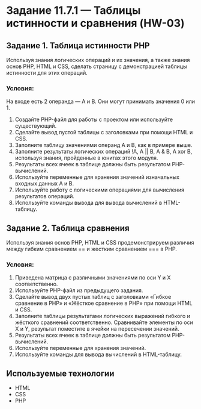 # Задание 11.7.1 — Таблицы истинности и сравнения (HW-03)

## Задание 1. Таблица истинности PHP 
Используя знания логических операций и их значения, а также знания основ PHP, HTML и CSS, сделать страницу с демонстрацией таблицы истинности для этих операций.

### Условия:
На входе есть 2 операнда — A и B. Они могут принимать значения 0 или 1.
1. Создайте PHP-файл для работы с проектом или используйте существующий.
2. Сделайте вывод пустой таблицы с заголовками при помощи HTML и CSS.
3. Заполните таблицу значениями операнд А и В, как в примере выше.
4. Заполните результаты логических операций !A, A || B, A & B, A xor B, используя знания, пройденные в юнитах этого модуля.
5. Результаты всех ячеек в таблице должны быть результатом PHP-вычислений.
6. Используйте переменные для хранения значений изначальных входных данных A и B.
7. Используйте работу с логическими операциями для вычисления результатов операций.
8. Используйте команды вывода для вывода вычислений в HTML-таблицу.

## Задание 2. Таблица сравнения 
Используя знания основ PHP, HTML и CSS продемонстрируем различия между гибким сравнением == и жестким сравнением === в PHP.

### Условия:
1. Приведена матрица с различными значениями по оси Y и X соответственно.
2. Используйте PHP-файл из предыдущего задания.
3. Сделайте вывод двух пустых таблиц с заголовками «Гибкое сравнение в PHP» и «Жёсткое сравнение в PHP» при помощи HTML и CSS.
4. Заполните таблицы результатами логических выражений гибкого и жёсткого сравнений соответственно. Сравнивайте элементы по оси X и Y, результат поместите в ячейки на пересечении значений.
5. Результаты всех ячеек в таблице должны быть результатом PHP-вычислений.
6. Используйте переменные для хранения значений.
7. Используйте команды для вывода вычислений в HTML-таблицу.


## Используемые технологии
* HTML
* CSS
* PHP